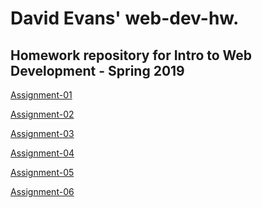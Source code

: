 <html>
  <body>
    <h1>David Evans' web-dev-hw.</h1>
    <h2>Homework repository for Intro to Web Development - Spring 2019</h2>
      <p><a href="assignment-01">Assignment-01</a></p>
      <p><a href="assignment-02">Assignment-02</a></p>
      <p><a href="assignment-03">Assignment-03</a></p>
      <p><a href="assignment-04">Assignment-04</a></p>
      <p><a href="Assignment-05">Assignment-05</a></p>
      <p><a href="assignment-06">Assignment-06</a></p>
    </body>
</html>

